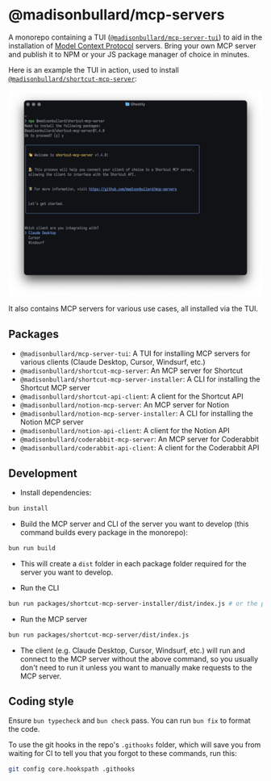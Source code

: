 # @madisonbullard/mcp-servers
A monorepo containing a TUI ([`@madisonbullard/mcp-server-tui`](./packages/tui/)) to aid in the installation of [Model Context Protocol](https://modelcontextprotocol.io/) servers. Bring your own MCP server and publish it to NPM or your JS package manager of choice in minutes.

Here is an example the TUI in action, used to install [`@madisonbullard/shortcut-mcp-server`](./packages/shortcut-mcp-server/README.md):

![A terminal window running an example of this TUI](./packages/tui/screenshots/shortcut-mcp-server.png)

It also contains MCP servers for various use cases, all installed via the TUI.

## Packages
- `@madisonbullard/mcp-server-tui`: A TUI for installing MCP servers for various clients (Claude Desktop, Cursor, Windsurf, etc.)
- `@madisonbullard/shortcut-mcp-server`: An MCP server for Shortcut
- `@madisonbullard/shortcut-mcp-server-installer`: A CLI for installing the Shortcut MCP server
- `@madisonbullard/shortcut-api-client`: A client for the Shortcut API
- `@madisonbullard/notion-mcp-server`: An MCP server for Notion
- `@madisonbullard/notion-mcp-server-installer`: A CLI for installing the Notion MCP server
- `@madisonbullard/notion-api-client`: A client for the Notion API
- `@madisonbullard/coderabbit-mcp-server`: An MCP server for Coderabbit
- `@madisonbullard/coderabbit-api-client`: A client for the Coderabbit API

## Development

- Install dependencies:
```bash
bun install
```

- Build the MCP server and CLI of the server you want to develop (this command builds every package in the monorepo):
```bash
bun run build
```
- This will create a `dist` folder in each package folder required for the server you want to develop.

- Run the CLI
```bash
bun run packages/shortcut-mcp-server-installer/dist/index.js # or the path to the dist folder of the CLI you want to run
```

- Run the MCP server
```bash
bun run packages/shortcut-mcp-server/dist/index.js
```
- The client (e.g. Claude Desktop, Cursor, Windsurf, etc.) will run and connect to the MCP server without the above command, so you usually don't need to run it unless you want to manually make requests to the MCP server.

## Coding style
Ensure `bun typecheck` and `bun check` pass. You can run `bun fix` to format the code.

To use the git hooks in the repo's `.githooks` folder, which will save you from waiting for CI to tell you that you forgot to these commands, run this:
```bash
git config core.hookspath .githooks
```
